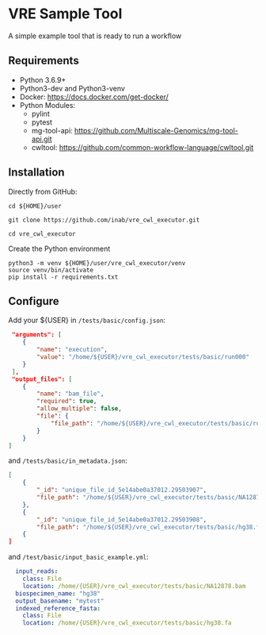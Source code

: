 # VRE Sample Tool

A simple example tool that is ready to run a workflow

## Requirements
- Python 3.6.9+
- Python3-dev and Python3-venv
- Docker: https://docs.docker.com/get-docker/
- Python Modules:
  - pylint
  - pytest
  - mg-tool-api: https://github.com/Multiscale-Genomics/mg-tool-api.git
  - cwltool: https://github.com/common-workflow-language/cwltool.git

## Installation

Directly from GitHub:

```
cd ${HOME}/user

git clone https://github.com/inab/vre_cwl_executor.git

cd vre_cwl_executor
```

Create the Python environment

```
python3 -m venv ${HOME}/user/vre_cwl_executor/venv
source venv/bin/activate
pip install -r requirements.txt
```

## Configure

Add your ${USER} in `/tests/basic/config.json`:

```json 
 "arguments": [
    {
        "name": "execution",
        "value": "/home/${USER}/vre_cwl_executor/tests/basic/run000"
    }
 ],
 "output_files": [
    {
        "name": "bam_file",
        "required": true,
        "allow_multiple": false,
        "file": {
            "file_path": "/home/${USER}/vre_cwl_executor/tests/basic/run000/A.bam"
        }
    }
]
```
and `/tests/basic/in_metadata.json`:

```json 
[
    {
        "_id": "unique_file_id_5e14abe0a37012.29503907",
        "file_path": "/home/${USER}/vre_cwl_executor/tests/basic/NA12878.bam"
    },
    {
        "_id": "unique_file_id_5e14abe0a37012.29503908",
        "file_path": "/home/${USER}/vre_cwl_executor/tests/basic/hg38.fa"
    {
]
``` 
and `/test/basic/input_basic_example.yml`:

```yaml 
  input_reads: 
    class: File
    location: /home/{USER}/vre_cwl_executor/tests/basic/NA12878.bam
  biospecimen_name: "hg38"
  output_basename: "mytest"
  indexed_reference_fasta:
    class: File 
    location: /home/{USER}/vre_cwl_executor/tests/basic/hg38.fa
```
